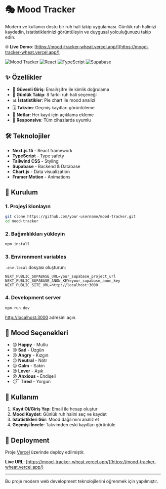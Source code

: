 # 🎭 Mood Tracker

Modern ve kullanıcı dostu bir ruh hali takip uygulaması. Günlük ruh halinizi kaydedin, istatistiklerinizi görüntüleyin ve duygusal yolculuğunuzu takip edin.

🌐 **Live Demo**: [https://mood-tracker-wheat.vercel.app/](https://mood-tracker-wheat.vercel.app/)

![Mood Tracker](https://img.shields.io/badge/Next.js-15-black?style=for-the-badge&logo=next.js)
![React](https://img.shields.io/badge/React-19-blue?style=for-the-badge&logo=react)
![TypeScript](https://img.shields.io/badge/TypeScript-5-blue?style=for-the-badge&logo=typescript)
![Supabase](https://img.shields.io/badge/Supabase-green?style=for-the-badge&logo=supabase)

## ✨ Özellikler

- 🔐 **Güvenli Giriş**: Email/şifre ile kimlik doğrulama
- 📅 **Günlük Takip**: 8 farklı ruh hali seçeneği
- 📊 **İstatistikler**: Pie chart ile mood analizi
- 🗓️ **Takvim**: Geçmiş kayıtları görüntüleme
- 💭 **Notlar**: Her kayıt için açıklama ekleme
- 📱 **Responsive**: Tüm cihazlarda uyumlu

## 🛠️ Teknolojiler

- **Next.js 15** - React framework
- **TypeScript** - Type safety
- **Tailwind CSS** - Styling
- **Supabase** - Backend & Database
- **Chart.js** - Data visualization
- **Framer Motion** - Animations

## 🚀 Kurulum

### 1. Projeyi klonlayın
```bash
git clone https://github.com/your-username/mood-tracker.git
cd mood-tracker
```

### 2. Bağımlılıkları yükleyin
```bash
npm install
```

### 3. Environment variables
`.env.local` dosyası oluşturun:
```env
NEXT_PUBLIC_SUPABASE_URL=your_supabase_project_url
NEXT_PUBLIC_SUPABASE_ANON_KEY=your_supabase_anon_key
NEXT_PUBLIC_SITE_URL=http://localhost:3000
```

### 4. Development server
```bash
npm run dev
```

[http://localhost:3000](http://localhost:3000) adresini açın.

## 🎨 Mood Seçenekleri

- 😊 **Happy** - Mutlu
- 😢 **Sad** - Üzgün  
- 😠 **Angry** - Kızgın
- 😐 **Neutral** - Nötr
- 😌 **Calm** - Sakin
- 😍 **Lover** - Aşık
- 😰 **Anxious** - Endişeli
- 😴 **Tired** - Yorgun

## 📱 Kullanım

1. **Kayıt Ol/Giriş Yap**: Email ile hesap oluştur
2. **Mood Kaydet**: Günlük ruh halini seç ve kaydet
3. **İstatistikleri Gör**: Mood dağılımını analiz et
4. **Geçmişi İncele**: Takvimden eski kayıtları görüntüle

## 🚀 Deployment

Proje [Vercel](https://vercel.com) üzerinde deploy edilmiştir.

**Live URL**: [https://mood-tracker-wheat.vercel.app/](https://mood-tracker-wheat.vercel.app/)

---

Bu proje modern web development teknolojilerini öğrenmek için yapılmıştır.
